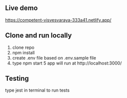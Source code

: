 ## Live demo
https://competent-visvesvaraya-333a41.netlify.app/

## Clone and run locally
1. clone repo
2. npm install
3. create .env file based on .env.sample file
4. type npm start
5 app will run at http://localhost:3000/

## Testing
type jest in terminal to run tests